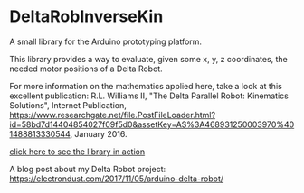 # DeltaRobInverseKin
A small library for the Arduino prototyping platform.

This library provides a way to evaluate, given some x, y, z coordinates, the needed motor positions of a Delta Robot.

For more information on the mathematics applied here, take a look at this excellent publication:
R.L. Williams II, "The Delta Parallel Robot: Kinematics Solutions", Internet Publication,
https://www.researchgate.net/file.PostFileLoader.html?id=58bd7d14404854027f09f5d0&assetKey=AS%3A468931250003970%401488813330544, January 2016. 

[click here to see the library in action](https://youtu.be/OGgQwnfzjP0)

A blog post about my Delta Robot project:
https://electrondust.com/2017/11/05/arduino-delta-robot/
